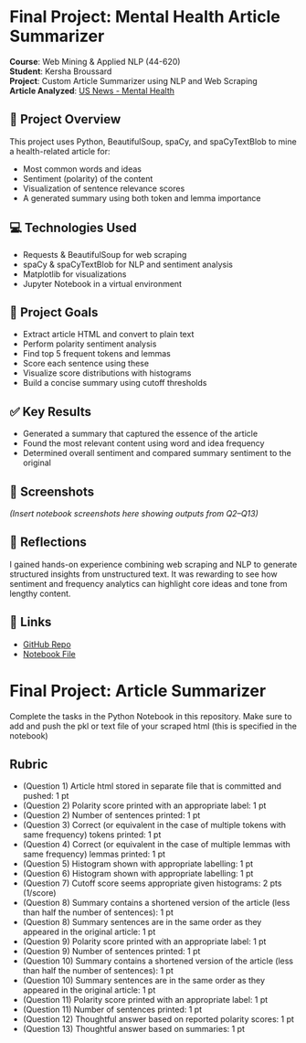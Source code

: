 # Final Project: Mental Health Article Summarizer

**Course**: Web Mining & Applied NLP (44-620)  
**Student**: Kersha Broussard  
**Project**: Custom Article Summarizer using NLP and Web Scraping  
**Article Analyzed**: [US News - Mental Health](https://health.usnews.com/conditions/mental-health)

## 🧠 Project Overview
This project uses Python, BeautifulSoup, spaCy, and spaCyTextBlob to mine a health-related article for:
- Most common words and ideas
- Sentiment (polarity) of the content
- Visualization of sentence relevance scores
- A generated summary using both token and lemma importance

## 💻 Technologies Used
- Requests & BeautifulSoup for web scraping
- spaCy & spaCyTextBlob for NLP and sentiment analysis
- Matplotlib for visualizations
- Jupyter Notebook in a virtual environment

## 🎯 Project Goals
- Extract article HTML and convert to plain text
- Perform polarity sentiment analysis
- Find top 5 frequent tokens and lemmas
- Score each sentence using these
- Visualize score distributions with histograms
- Build a concise summary using cutoff thresholds

## ✅ Key Results
- Generated a summary that captured the essence of the article
- Found the most relevant content using word and idea frequency
- Determined overall sentiment and compared summary sentiment to the original

## 📸 Screenshots
*(Insert notebook screenshots here showing outputs from Q2–Q13)*

## 🧠 Reflections
I gained hands-on experience combining web scraping and NLP to generate structured insights from unstructured text. It was rewarding to see how sentiment and frequency analytics can highlight core ideas and tone from lengthy content.

## 🔗 Links
- [GitHub Repo](<https://github.com/kersha0530/broussard-article-summarizer/tree/main>)
- [Notebook File](<INSERT NOTEBOOK LINK>)

# Final Project: Article Summarizer

Complete the tasks in the Python Notebook in this repository.
Make sure to add and push the pkl or text file of your scraped html (this is specified in the notebook)

## Rubric

* (Question 1) Article html stored in separate file that is committed and pushed: 1 pt
* (Question 2) Polarity score printed with an appropriate label: 1 pt
* (Question 2) Number of sentences printed: 1 pt
* (Question 3) Correct (or equivalent in the case of multiple tokens with same frequency) tokens printed: 1 pt
* (Question 4) Correct (or equivalent in the case of multiple lemmas with same frequency) lemmas printed: 1 pt
* (Question 5) Histogram shown with appropriate labelling: 1 pt
* (Question 6) Histogram shown with appropriate labelling: 1 pt
* (Question 7) Cutoff score seems appropriate given histograms: 2 pts (1/score)
* (Question 8) Summary contains a shortened version of the article (less than half the number of sentences): 1 pt
* (Question 8) Summary sentences are in the same order as they appeared in the original article: 1 pt
* (Question 9) Polarity score printed with an appropriate label: 1 pt
* (Question 9) Number of sentences printed: 1 pt
* (Question 10) Summary contains a shortened version of the article (less than half the number of sentences): 1 pt
* (Question 10) Summary sentences are in the same order as they appeared in the original article: 1 pt
* (Question 11) Polarity score printed with an appropriate label: 1 pt
* (Question 11) Number of sentences printed: 1 pt
* (Question 12) Thoughtful answer based on reported polarity scores: 1 pt
* (Question 13) Thoughtful answer based on summaries: 1 pt
